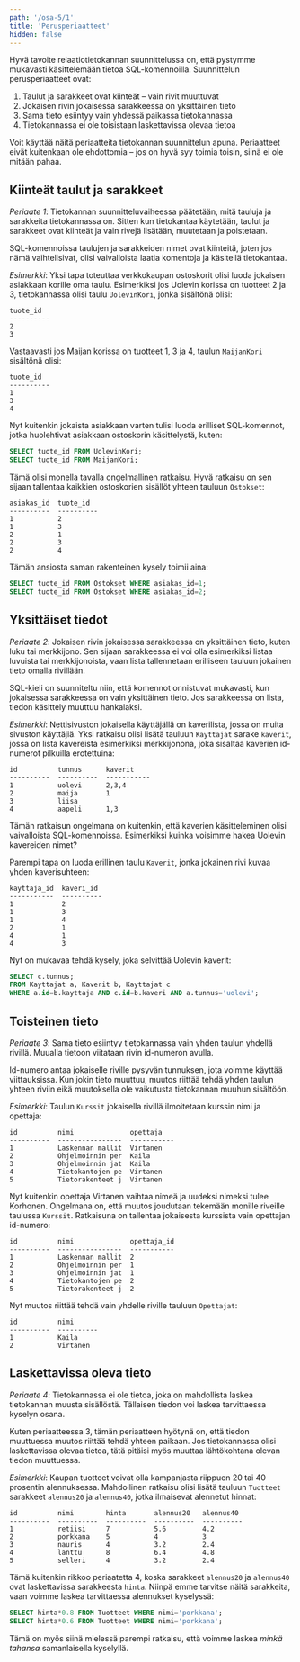 ```yaml
---
path: '/osa-5/1'
title: 'Perusperiaatteet'
hidden: false
---
```


Hyvä tavoite relaatiotietokannan suunnittelussa on,
että pystymme mukavasti käsittelemään tietoa SQL-komennoilla.
Suunnittelun perusperiaatteet ovat:

1. Taulut ja sarakkeet ovat kiinteät – vain rivit muuttuvat
2. Jokaisen rivin jokaisessa sarakkeessa on yksittäinen tieto
3. Sama tieto esiintyy vain yhdessä paikassa tietokannassa
4. Tietokannassa ei ole toisistaan laskettavissa olevaa tietoa

Voit käyttää näitä periaatteita tietokannan suunnittelun apuna.
Periaatteet eivät kuitenkaan ole ehdottomia –
jos on hyvä syy toimia toisin, siinä ei ole mitään pahaa.

## Kiinteät taulut ja sarakkeet

_Periaate 1_:
Tietokannan suunnitteluvaiheessa päätetään,
mitä tauluja ja sarakkeita tietokannassa on.
Sitten kun tietokantaa käytetään,
taulut ja sarakkeet ovat kiinteät ja
vain rivejä lisätään, muutetaan ja poistetaan.

SQL-komennoissa taulujen ja sarakkeiden nimet ovat kiinteitä,
joten jos nämä vaihtelisivat, olisi vaivalloista
laatia komentoja ja käsitellä tietokantaa.

_Esimerkki_: Yksi tapa toteuttaa verkkokaupan ostoskorit
olisi luoda jokaisen asiakkaan korille oma taulu.
Esimerkiksi jos Uolevin korissa on tuotteet 2 ja 3,
tietokannassa olisi taulu `UolevinKori`, jonka sisältönä olisi:

```x
tuote_id
----------
2
3
```

Vastaavasti jos Maijan korissa on tuotteet 1, 3 ja 4,
taulun `MaijanKori` sisältönä olisi:

```x
tuote_id
----------
1
3
4
```

Nyt kuitenkin jokaista asiakkaan varten tulisi luoda
erilliset SQL-komennot, jotka huolehtivat asiakkaan
ostoskorin käsittelystä, kuten:

```sql
SELECT tuote_id FROM UolevinKori;
SELECT tuote_id FROM MaijanKori;
```

Tämä olisi monella tavalla ongelmallinen ratkaisu.
Hyvä ratkaisu on sen sijaan tallentaa kaikkien
ostoskorien sisällöt yhteen tauluun `Ostokset`:

```x
asiakas_id  tuote_id
----------  ----------
1           2
1           3
2           1
2           3
2           4
```

Tämän ansiosta saman rakenteinen kysely toimii aina:

```sql
SELECT tuote_id FROM Ostokset WHERE asiakas_id=1;
SELECT tuote_id FROM Ostokset WHERE asiakas_id=2;
```

## Yksittäiset tiedot

_Periaate 2_:
Jokaisen rivin jokaisessa sarakkeessa on yksittäinen tieto,
kuten luku tai merkkijono.
Sen sijaan sarakkeessa ei voi olla
esimerkiksi listaa luvuista tai merkkijonoista,
vaan lista tallennetaan erilliseen tauluun
jokainen tieto omalla rivillään.

SQL-kieli on suunniteltu niin,
että komennot onnistuvat mukavasti,
kun jokaisessa sarakkeessa on vain yksittäinen tieto.
Jos sarakkeessa on lista, tiedon käsittely muuttuu hankalaksi.

_Esimerkki_: Nettisivuston jokaisella käyttäjällä on kaverilista,
jossa on muita sivuston käyttäjiä.
Yksi ratkaisu olisi lisätä tauluun `Kayttajat`
sarake `kaverit`, jossa on lista kavereista
esimerkiksi merkkijonona, joka sisältää kaverien id-numerot
pilkuilla erotettuina:

```x
id          tunnus      kaverit
----------  ----------  -----------
1           uolevi      2,3,4
2           maija       1
3           liisa       
4           aapeli      1,3
```

Tämän ratkaisun ongelmana on kuitenkin,
että kaverien käsitteleminen olisi vaivalloista SQL-komennoissa.
Esimerkiksi kuinka voisimme hakea Uolevin kavereiden nimet?

Parempi tapa on luoda erillinen taulu `Kaverit`,
jonka jokainen rivi kuvaa yhden kaverisuhteen:

```x
kayttaja_id  kaveri_id
-----------  ----------
1            2
1            3
1            4
2            1
4            1
4            3
```

Nyt on mukavaa tehdä kysely, joka selvittää Uolevin kaverit:

```sql
SELECT c.tunnus;
FROM Kayttajat a, Kaverit b, Kayttajat c
WHERE a.id=b.kayttaja AND c.id=b.kaveri AND a.tunnus='uolevi';
```

## Toisteinen tieto

_Periaate 3_:
Sama tieto esiintyy tietokannassa vain yhden taulun
yhdellä rivillä.
Muualla tietoon viitataan rivin id-numeron avulla.

Id-numero antaa jokaiselle riville pysyvän tunnuksen,
jota voimme käyttää viittauksissa.
Kun jokin tieto muuttuu, muutos riittää tehdä yhden taulun
yhteen riviin eikä muutoksella ole vaikutusta tietokannan
muuhun sisältöön.

_Esimerkki_: Taulun `Kurssit` jokaisella rivillä ilmoitetaan
kurssin nimi ja opettaja:

```x
id          nimi              opettaja
----------  ----------------  -----------
1           Laskennan mallit  Virtanen   
2           Ohjelmoinnin per  Kaila
3           Ohjelmoinnin jat  Kaila
4           Tietokantojen pe  Virtanen          
5           Tietorakenteet j  Virtanen     
```

Nyt kuitenkin opettaja Virtanen vaihtaa nimeä
ja uudeksi nimeksi tulee Korhonen.
Ongelmana on, että muutos joudutaan tekemään monille
riveille taulussa `Kurssit`. Ratkaisuna on tallentaa
jokaisesta kurssista vain opettajan id-numero:

```x
id          nimi              opettaja_id
----------  ----------------  -----------
1           Laskennan mallit  2
2           Ohjelmoinnin per  1
3           Ohjelmoinnin jat  1
4           Tietokantojen pe  2
5           Tietorakenteet j  2
```

Nyt muutos riittää tehdä vain yhdelle riville
tauluun `Opettajat`:

```x
id          nimi      
----------  ----------
1           Kaila     
2           Virtanen
```

## Laskettavissa oleva tieto

_Periaate 4_:
Tietokannassa ei ole tietoa, joka on mahdollista laskea
tietokannan muusta sisällöstä.
Tällaisen tiedon voi laskea tarvittaessa kyselyn osana.

Kuten periaatteessa 3,
tämän periaatteen hyötynä on,
että tiedon muuttuessa muutos riittää tehdä yhteen paikaan.
Jos tietokannassa olisi laskettavissa olevaa tietoa,
tätä pitäisi myös muuttaa lähtökohtana olevan tiedon muuttuessa.

_Esimerkki_: Kaupan tuotteet voivat olla
kampanjasta riippuen 20 tai 40 prosentin alennuksessa.
Mahdollinen ratkaisu olisi lisätä tauluun `Tuotteet` sarakkeet
`alennus20` ja `alennus40`, jotka ilmaisevat alennetut hinnat:

```x
id          nimi        hinta       alennus20   alennus40
----------  ----------  ----------  ----------  ----------
1           retiisi     7           5.6         4.2
2           porkkana    5           4           3
3           nauris      4           3.2         2.4
4           lanttu      8           6.4         4.8
5           selleri     4           3.2         2.4
```

Tämä kuitenkin rikkoo periaatetta 4,
koska sarakkeet `alennus20` ja `alennus40` ovat
laskettavissa sarakkeesta `hinta`.
Niinpä emme tarvitse näitä sarakkeita,
vaan voimme laskea tarvittaessa alennukset kyselyssä:

```sql
SELECT hinta*0.8 FROM Tuotteet WHERE nimi='porkkana';
SELECT hinta*0.6 FROM Tuotteet WHERE nimi='porkkana';
```

Tämä on myös siinä mielessä parempi ratkaisu,
että voimme laskea _minkä tahansa_ samanlaisella kyselyllä.
